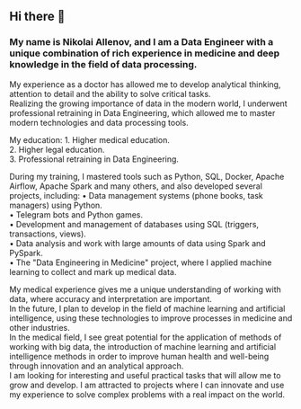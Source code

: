 ## Hi there 👋

<!--
**NickAllenov-DE/NickAllenov-DE** is a ✨ _special_ ✨ repository because its `README.md` (this file) appears on your GitHub profile.

Here are some ideas to get you started:

- 🔭 I’m currently working on ...
- 🌱 I’m currently learning ...
- 👯 I’m looking to collaborate on ...
- 🤔 I’m looking for help with ...
- 💬 Ask me about ...
- 📫 How to reach me: ...
- 😄 Pronouns: ...
- ⚡ Fun fact: ...
-->

### My name is Nikolai Allenov, and I am a Data Engineer with a unique combination of rich experience in medicine and deep knowledge in the field of data processing.  
My experience as a doctor has allowed me to develop analytical thinking, attention to detail and the ability to solve critical tasks.  
Realizing the growing importance of data in the modern world, I underwent professional retraining in Data Engineering, which allowed me to master modern technologies and data processing tools.  

My education:
    1. Higher medical education.  
    2. Higher legal education.  
    3. Professional retraining in Data Engineering.  
    
During my training, I mastered tools such as Python, SQL, Docker, Apache Airflow, Apache Spark and many others, and also developed several projects, including:
    • Data management systems (phone books, task managers) using Python.  
    • Telegram bots and Python games.  
    • Development and management of databases using SQL (triggers, transactions, views).  
    • Data analysis and work with large amounts of data using Spark and PySpark.  
    • The "Data Engineering in Medicine" project, where I applied machine learning to collect and mark up medical data.   

My medical experience gives me a unique understanding of working with data, where accuracy and interpretation are important.  
In the future, I plan to develop in the field of machine learning and artificial intelligence, using these technologies to improve processes in medicine and other industries.  
In the medical field, I see great potential for the application of methods of working with big data, the introduction of machine learning and artificial intelligence methods in order to improve human health and well-being through innovation and an analytical approach.  
I am looking for interesting and useful practical tasks that will allow me to grow and develop. I am attracted to projects where I can innovate and use my experience to solve complex problems with a real impact on the world.
